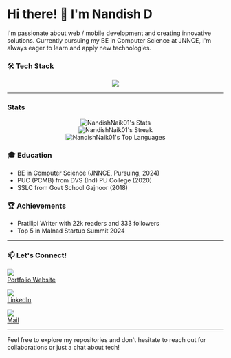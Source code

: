 # Hi there! 👋 I'm Nandish D



I'm passionate about web / mobile development and creating innovative solutions. Currently pursuing my BE in Computer Science at JNNCE, I'm always eager to learn and apply new technologies.

### 🛠 Tech Stack


<p align="center">
  <a href="https://skillicons.dev">
    <img src="https://skillicons.dev/icons?i=java,python,kotlin,html,css,js,express,react,mysql,firebase,git,github,figma" />
  </a>
</p>

---
###  Stats


<div align="center">
  <img src="https://github-readme-stats.vercel.app/api?username=NandishNaik01&theme=vue-dark&show_icons=true&hide_border=true&count_private=true" alt="NandishNaik01's Stats" /> <br/>
  <img src="https://github-readme-streak-stats.herokuapp.com/?user=NandishNaik01&theme=vue-dark&hide_border=true" alt="NandishNaik01's Streak" /> <br/>
  <img src="https://github-readme-stats.vercel.app/api/top-langs/?username=NandishNaik01&theme=vue-dark&show_icons=true&hide_border=true&layout=compact" alt="NandishNaik01's Top Languages" />
</div>





### 🎓 Education

- BE in Computer Science (JNNCE, Pursuing, 2024)
- PUC (PCMB) from DVS (Ind) PU College (2020)
- SSLC from Govt School Gajnoor (2018)

### 🏆 Achievements

- Pratilipi Writer with 22k readers and 333 followers
- Top 5 in Malnad Startup Summit 2024

---
### 📫 Let's Connect!

<div align="left">
  <p>
    <img src="https://skillicons.dev/icons?i=emotion"/> <br/>
    <a href="https://nandishnaik.netlify.app/">Portfolio Website</a>
  </p>
  <p>
    <img src="https://skillicons.dev/icons?i=linkedin"/>  <br/>
    <a href="http://www.linkedin.com/in/nandish-d-naik-39a785257">LinkedIn</a>
  </p>
  <p>
    <img src="https://skillicons.dev/icons?i=gmail"/>  <br/>
    <a href="naik.nandishd@gmail.com">Mail</a>
  </p>
</div>

---
Feel free to explore my repositories and don't hesitate to reach out for collaborations or just a chat about tech!
